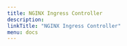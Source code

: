 ```yaml
---
title: NGINX Ingress Controller
description: 
linkTitle: "NGINX Ingress Controller"
menu: docs
---
```


